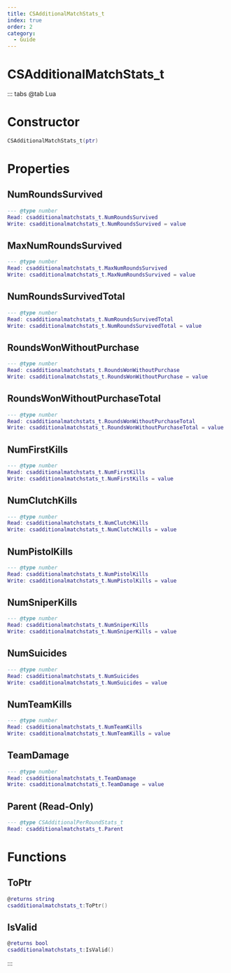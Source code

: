 ```yaml
---
title: CSAdditionalMatchStats_t
index: true
order: 2
category:
  - Guide
---
```


# CSAdditionalMatchStats_t

::: tabs
@tab Lua
# Constructor
```lua
CSAdditionalMatchStats_t(ptr)
```
# Properties
## NumRoundsSurvived 
```lua
--- @type number
Read: csadditionalmatchstats_t.NumRoundsSurvived
Write: csadditionalmatchstats_t.NumRoundsSurvived = value
```
## MaxNumRoundsSurvived 
```lua
--- @type number
Read: csadditionalmatchstats_t.MaxNumRoundsSurvived
Write: csadditionalmatchstats_t.MaxNumRoundsSurvived = value
```
## NumRoundsSurvivedTotal 
```lua
--- @type number
Read: csadditionalmatchstats_t.NumRoundsSurvivedTotal
Write: csadditionalmatchstats_t.NumRoundsSurvivedTotal = value
```
## RoundsWonWithoutPurchase 
```lua
--- @type number
Read: csadditionalmatchstats_t.RoundsWonWithoutPurchase
Write: csadditionalmatchstats_t.RoundsWonWithoutPurchase = value
```
## RoundsWonWithoutPurchaseTotal 
```lua
--- @type number
Read: csadditionalmatchstats_t.RoundsWonWithoutPurchaseTotal
Write: csadditionalmatchstats_t.RoundsWonWithoutPurchaseTotal = value
```
## NumFirstKills 
```lua
--- @type number
Read: csadditionalmatchstats_t.NumFirstKills
Write: csadditionalmatchstats_t.NumFirstKills = value
```
## NumClutchKills 
```lua
--- @type number
Read: csadditionalmatchstats_t.NumClutchKills
Write: csadditionalmatchstats_t.NumClutchKills = value
```
## NumPistolKills 
```lua
--- @type number
Read: csadditionalmatchstats_t.NumPistolKills
Write: csadditionalmatchstats_t.NumPistolKills = value
```
## NumSniperKills 
```lua
--- @type number
Read: csadditionalmatchstats_t.NumSniperKills
Write: csadditionalmatchstats_t.NumSniperKills = value
```
## NumSuicides 
```lua
--- @type number
Read: csadditionalmatchstats_t.NumSuicides
Write: csadditionalmatchstats_t.NumSuicides = value
```
## NumTeamKills 
```lua
--- @type number
Read: csadditionalmatchstats_t.NumTeamKills
Write: csadditionalmatchstats_t.NumTeamKills = value
```
## TeamDamage 
```lua
--- @type number
Read: csadditionalmatchstats_t.TeamDamage
Write: csadditionalmatchstats_t.TeamDamage = value
```
## Parent (Read-Only)
```lua
--- @type CSAdditionalPerRoundStats_t
Read: csadditionalmatchstats_t.Parent
```
# Functions
## ToPtr
```lua
@returns string
csadditionalmatchstats_t:ToPtr()
```
## IsValid
```lua
@returns bool
csadditionalmatchstats_t:IsValid()
```

:::